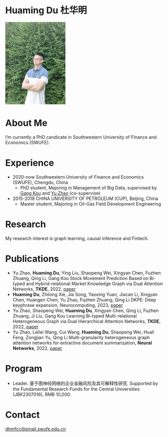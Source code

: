# Huaming Du 杜华明

<!-- ![alt 属性文本](https://github.com/trytodoit227/trytodoit227/blob/master/pig.jpg =100x) -->
<img width="190" height="260" src="https://github.com/trytodoit227/dhm/blob/master/pig.jpg"/>

# About Me

I’m currently a PhD candicate in Southwestern University of Finance and Economics (SWUFE).
 
# Experience

- 2020-now Southwestern University of Finance and Economics (SWUFE), Chengdu, China
    - PhD student, Majoring in Management of Big Data, supervised by [Gang Kou][5] and [Yu Zhao][6] (co-supervise)
- 2015-2018 CHINA UNIVERSITY OF PETROLEUM (CUP), Beijing, China
    - Master student, Majoring in Oil-Gas Field Development Engineering
 
# Research

My research interest is graph learning, causal inference and Fintech.

# Publications
- Yu Zhao, **Huaming Du**, Ying Liu, Shaopeng Wei, Xingyan Chen, Fuzhen Zhuang, Qing Li, Gang Kou
  Stock Movement Prediction Based on Bi-typed and Hybrid-relational Market Knowledge Graph via Dual Attention Networks, **TKDE**, 2022, [paper][1]
- **Huaming Du**, Zhilong Xie, Jia Song, Yaoxing Yuan, Jiacan Li, Xingyan Chen, Huangen Chen, Yu Zhao, Fuzhen Zhuang, Qing Li
  DKPE: Deep keyphrase expansion, Neurocomputing, 2023, [paper][2]
- Yu Zhao, Shaopeng Wei, **Huaming Du**, Xingyan Chen, Qing Li, Fuzhen Zhuang, Ji Liu, Gang Kou
  Learning Bi-typed Multi-relational Heterogeneous Graph via Dual Hierarchical Attention Networks, **TKDE**, 2022, [paper][3]
- Yu Zhao, Leilei Wang, Cui Wang, **Huaming Du**, Shaopeng Wei, Huali Feng, Zongjian Yu, Qing Li
  Multi-granularity heterogeneous graph attention networks for extractive document summarization, **Neural Networks**, 2022, [paper][4]

# Program
- Leader. 基于图神经网络的企业金融风险及其可解释性研究.
  Supported by the Fundamental Research Funds for the Central Universities (JBK2307016), RMB 10,000.
# Contact
dhmfcc@smail.swufe.edu.cn


[1]: https://ieeenew.66557.net/abstract/document/9942340
[2]: https://www-sciencedirect-com-ssl.3178.top/science/article/pii/S0925231223013000
[3]: https://ieeenew.66557.net/abstract/document/9954185
[4]: https://www-sciencedirect-com-ssl.3178.top/science/article/pii/S0893608022003215
[5]: https://scholar.google.com/citations?hl=zh-CN&user=dRL7HngAAAAJ
[6]: https://scholar.google.com/citations?hl=zh-CN&user=J3yW0aYAAAAJ
